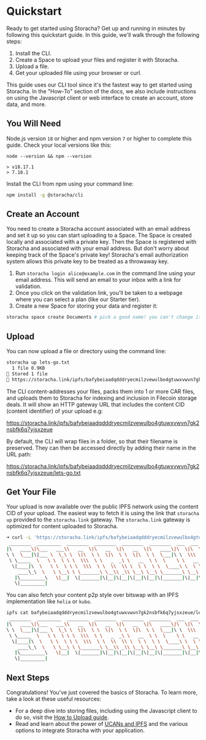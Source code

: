 # Quickstart

Ready to get started using Storacha? Get up and running in minutes by following this quickstart guide. In this guide, we'll walk through the following steps:

1. Install the CLI.
2. Create a Space to upload your files and register it with Storacha.
3. Upload a file.
4. Get your uploaded file using your browser or curl.

This guide uses our CLI tool since it's the fastest way to get started using Storacha. In the "How-To" section of the docs, we also include instructions on using the Javascript client or web interface to create an account, store data, and more.

## You Will Need

Node.js version `18` or higher and npm version `7` or higher to complete this guide. Check your local versions like this:

```shell
node --version && npm --version

> v18.17.1
> 7.18.1
```

Install the CLI from npm using your command line:

```sh
npm install -g @storacha/cli
```

## Create an Account

You need to create a Storacha account associated with an email address and set it up so you can start uploading to a Space. The Space is created locally and associated with a private key. Then the Space is registered with Storacha and associated with your email address. But don't worry about keeping track of the Space's private key! Storacha's email authorization system allows this private key to be treated as a throwaway key.

1. Run `storacha login alice@example.com` in the command line using your email address. This will send an email to your inbox with a link for validation.
2. Once you click on the validation link, you'll be taken to a webpage where you can select a plan (like our Starter tier).
3. Create a new Space for storing your data and register it:

```sh
storacha space create Documents # pick a good name! you can't change it later
```

## Upload

You can now upload a file or directory using the command line:

```sh
storacha up lets-go.txt 
  1 file 0.9KB
🐔 Stored 1 file
🐔 https://storacha.link/ipfs/bafybeiaadqdddryecmilzvewulbo4gtuwxvwvn7gk2nsbfk6q7yjsxzeue
```

The CLI content-addresses your files, packs them into 1 or more CAR files, and uploads them to Storacha for indexing and inclusion in Filecoin storage deals. It will show an HTTP gateway URL that includes the content CID (content identifier) of your upload e.g:

https://storacha.link/ipfs/bafybeiaadqdddryecmilzvewulbo4gtuwxvwvn7gk2nsbfk6q7yjsxzeue

By default, the CLI will wrap files in a folder, so that their filename is preserved. They can then be accessed directly by adding their name in the URL path:

https://storacha.link/ipfs/bafybeiaadqdddryecmilzvewulbo4gtuwxvwvn7gk2nsbfk6q7yjsxzeue/lets-go.txt

## Get Your File

Your upload is now available over the public IPFS network using the content CID of your upload. The easiest way to fetch it is using the link that `storacha up` provided to the `storacha.link` gateway. The `storacha.link` gateway is optimized for content uploaded to Storacha.

```sh
➜ curl -L 'https://storacha.link/ipfs/bafybeiaadqdddryecmilzvewulbo4gtuwxvwvn7gk2nsbfk6q7yjsxzeue/lets-go.txt'
 ________  _________  ________  ________  ________  ________  ___  ___  ________     
|\   ____\|\___   ___\\   __  \|\   __  \|\   __  \|\   ____\|\  \|\  \|\   __  \    
\ \  \___|\|___ \  \_\ \  \|\  \ \  \|\  \ \  \|\  \ \  \___|\ \  \\\  \ \  \|\  \   
 \ \_____  \   \ \  \ \ \  \\\  \ \   _  _\ \   __  \ \  \    \ \   __  \ \   __  \  
  \|____|\  \   \ \  \ \ \  \\\  \ \  \\  \\ \  \ \  \ \  \____\ \  \ \  \ \  \ \  \ 
    ____\_\  \   \ \__\ \ \_______\ \__\\ _\\ \__\ \__\ \_______\ \__\ \__\ \__\ \__\
   |\_________\   \|__|  \|_______|\|__|\|__|\|__|\|__|\|_______|\|__|\|__|\|__|\|__|
   \|_________|                                                                      
```

You can also fetch your content p2p style over bitswap with an IPFS implementation like `helia` or `kubo`.

```sh
ipfs cat bafybeiaadqdddryecmilzvewulbo4gtuwxvwvn7gk2nsbfk6q7yjsxzeue/lets-go.txt
 ________  _________  ________  ________  ________  ________  ___  ___  ________     
|\   ____\|\___   ___\\   __  \|\   __  \|\   __  \|\   ____\|\  \|\  \|\   __  \    
\ \  \___|\|___ \  \_\ \  \|\  \ \  \|\  \ \  \|\  \ \  \___|\ \  \\\  \ \  \|\  \   
 \ \_____  \   \ \  \ \ \  \\\  \ \   _  _\ \   __  \ \  \    \ \   __  \ \   __  \  
  \|____|\  \   \ \  \ \ \  \\\  \ \  \\  \\ \  \ \  \ \  \____\ \  \ \  \ \  \ \  \ 
    ____\_\  \   \ \__\ \ \_______\ \__\\ _\\ \__\ \__\ \_______\ \__\ \__\ \__\ \__\
   |\_________\   \|__|  \|_______|\|__|\|__|\|__|\|__|\|_______|\|__|\|__|\|__|\|__|
   \|_________|                                                                      
```

## Next Steps

Congratulations! You've just covered the basics of Storacha. To learn more, take a look at these useful resources:

- For a deep dive into storing files, including using the Javascript client to do so, visit the [How to Upload guide](/how-to/upload).
- Read and learn about the power of [UCANs and IPFS](/concepts/ucans-and-storacha) and the various options to integrate Storacha with your application.
